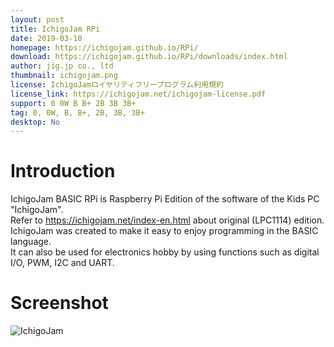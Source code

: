 ```yaml
---
layout: post
title: IchigoJam RPi
date: 2019-03-10
homepage: https://ichigojam.github.io/RPi/
download: https://ichigojam.github.io/RPi/downloads/index.html
author: jig.jp co., ltd
thumbnail: ichigojam.png
license: IchigoJamロイヤリティフリープログラム利用規約
license_link: https://ichigojam.net/ichigojam-license.pdf
support: 0 0W B B+ 2B 3B 3B+
tag: 0, 0W, B, B+, 2B, 3B, 3B+
desktop: No
---
```


# Introduction

IchigoJam BASIC RPi is Raspberry Pi Edition of the software of the Kids PC "IchigoJam".<br/>
Refer to <a target="_blank" href="https://ichigojam.net/index-en.html">https://ichigojam.net/index-en.html</a> about original (LPC1114) edition.<br/>
IchigoJam was created to make it easy to enjoy programming in the BASIC language.<br/>
It can also be used for electronics hobby by using functions such as digital I/O, PWM, I2C and UART.<br/>

# Screenshot

![IchigoJam](https://raw.githubusercontent.com/rpisystem/RPiSystem.github.io/master/thumbnails/Screenshot/ichigojam.png)